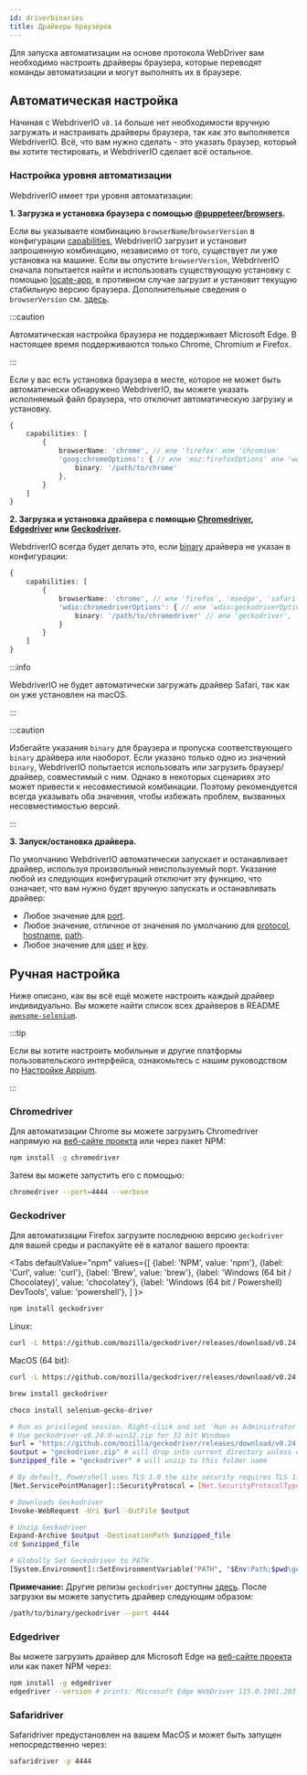 ```yaml
---
id: driverbinaries
title: Драйверы браузеров
---
```


Для запуска автоматизации на основе протокола WebDriver вам необходимо настроить драйверы браузера, которые переводят команды автоматизации и могут выполнять их в браузере.

## Автоматическая настройка

Начиная с WebdriverIO `v8.14` больше нет необходимости вручную загружать и настраивать драйверы браузера, так как это выполняется WebdriverIO. Всё, что вам нужно сделать - это указать браузер, который вы хотите тестировать, и WebdriverIO сделает всё остальное.

### Настройка уровня автоматизации

WebdriverIO имеет три уровня автоматизации:

**1. Загрузка и установка браузера с помощью [@puppeteer/browsers](https://www.npmjs.com/package/@puppeteer/browsers).**

Если вы указываете комбинацию `browserName`/`browserVersion` в конфигурации [capabilities](configuration#capabilities-1), WebdriverIO загрузит и установит запрошенную комбинацию, независимо от того, существует ли уже установка на машине. Если вы опустите `browserVersion`, WebdriverIO сначала попытается найти и использовать существующую установку с помощью [locate-app](https://www.npmjs.com/package/locate-app), в противном случае загрузит и установит текущую стабильную версию браузера. Дополнительные сведения о `browserVersion` см. [здесь](capabilities#automate-different-browser-channels).

:::caution

Автоматическая настройка браузера не поддерживает Microsoft Edge. В настоящее время поддерживаются только Chrome, Chromium и Firefox.

:::

Если у вас есть установка браузера в месте, которое не может быть автоматически обнаружено WebdriverIO, вы можете указать исполняемый файл браузера, что отключит автоматическую загрузку и установку.

```ts
{
    capabilities: [
        {
            browserName: 'chrome', // или 'firefox' или 'chromium'
            'goog:chromeOptions': { // или 'moz:firefoxOptions' или 'wdio:chromedriverOptions'
                binary: '/path/to/chrome'
            },
        }
    ]
}
```

**2. Загрузка и установка драйвера с помощью [Chromedriver](https://www.npmjs.com/package/chromedriver), [Edgedriver](https://www.npmjs.com/package/edgedriver) или [Geckodriver](https://www.npmjs.com/package/geckodriver).**

WebdriverIO всегда будет делать это, если [binary](capabilities#binary) драйвера не указан в конфигурации:

```ts
{
    capabilities: [
        {
            browserName: 'chrome', // или 'firefox', 'msedge', 'safari', 'chromium'
            'wdio:chromedriverOptions': { // или 'wdio:geckodriverOptions', 'wdio:edgedriverOptions'
                binary: '/path/to/chromedriver' // или 'geckodriver', 'msedgedriver'
            }
        }
    ]
}
```

:::info

WebdriverIO не будет автоматически загружать драйвер Safari, так как он уже установлен на macOS.

:::

:::caution

Избегайте указания `binary` для браузера и пропуска соответствующего `binary` драйвера или наоборот. Если указано только одно из значений `binary`, WebdriverIO попытается использовать или загрузить браузер/драйвер, совместимый с ним. Однако в некоторых сценариях это может привести к несовместимой комбинации. Поэтому рекомендуется всегда указывать оба значения, чтобы избежать проблем, вызванных несовместимостью версий.

:::

**3. Запуск/остановка драйвера.**

По умолчанию WebdriverIO автоматически запускает и останавливает драйвер, используя произвольный неиспользуемый порт. Указание любой из следующих конфигураций отключит эту функцию, что означает, что вам нужно будет вручную запускать и останавливать драйвер:

- Любое значение для [port](configuration#port).
- Любое значение, отличное от значения по умолчанию для [protocol](configuration#protocol), [hostname](configuration#hostname), [path](configuration#path).
- Любое значение для [user](configuration#user) и [key](configuration#key).

## Ручная настройка

Ниже описано, как вы всё ещё можете настроить каждый драйвер индивидуально. Вы можете найти список всех драйверов в README [`awesome-selenium`](https://github.com/christian-bromann/awesome-selenium#driver).

:::tip

Если вы хотите настроить мобильные и другие платформы пользовательского интерфейса, ознакомьтесь с нашим руководством по [Настройке Appium](appium).

:::

### Chromedriver

Для автоматизации Chrome вы можете загрузить Chromedriver напрямую на [веб-сайте проекта](http://chromedriver.chromium.org/downloads) или через пакет NPM:

```bash npm2yarn
npm install -g chromedriver
```

Затем вы можете запустить его с помощью:

```sh
chromedriver --port=4444 --verbose
```

### Geckodriver

Для автоматизации Firefox загрузите последнюю версию `geckodriver` для вашей среды и распакуйте её в каталог вашего проекта:

<Tabs
  defaultValue="npm"
  values={[
    {label: 'NPM', value: 'npm'},
    {label: 'Curl', value: 'curl'},
    {label: 'Brew', value: 'brew'},
    {label: 'Windows (64 bit / Chocolatey)', value: 'chocolatey'},
    {label: 'Windows (64 bit / Powershell) DevTools', value: 'powershell'},
  ]
}>
<TabItem value="npm">

```bash npm2yarn
npm install geckodriver
```

</TabItem>
<TabItem value="curl">

Linux:

```sh
curl -L https://github.com/mozilla/geckodriver/releases/download/v0.24.0/geckodriver-v0.24.0-linux64.tar.gz | tar xz
```

MacOS (64 bit):

```sh
curl -L https://github.com/mozilla/geckodriver/releases/download/v0.24.0/geckodriver-v0.24.0-macos.tar.gz | tar xz
```

</TabItem>
<TabItem value="brew">

```sh
brew install geckodriver
```

</TabItem>
<TabItem value="chocolatey">

```sh
choco install selenium-gecko-driver
```

</TabItem>
<TabItem value="powershell">

```sh
# Run as privileged session. Right-click and set 'Run as Administrator'
# Use geckodriver-v0.24.0-win32.zip for 32 bit Windows
$url = "https://github.com/mozilla/geckodriver/releases/download/v0.24.0/geckodriver-v0.24.0-win64.zip"
$output = "geckodriver.zip" # will drop into current directory unless defined otherwise
$unzipped_file = "geckodriver" # will unzip to this folder name

# By default, Powershell uses TLS 1.0 the site security requires TLS 1.2
[Net.ServicePointManager]::SecurityProtocol = [Net.SecurityProtocolType]::Tls12

# Downloads Geckodriver
Invoke-WebRequest -Uri $url -OutFile $output

# Unzip Geckodriver
Expand-Archive $output -DestinationPath $unzipped_file
cd $unzipped_file

# Globally Set Geckodriver to PATH
[System.Environment]::SetEnvironmentVariable("PATH", "$Env:Path;$pwd\geckodriver.exe", [System.EnvironmentVariableTarget]::Machine)
```

</TabItem>
</Tabs>

**Примечание:** Другие релизы `geckodriver` доступны [здесь](https://github.com/mozilla/geckodriver/releases). После загрузки вы можете запустить драйвер следующим образом:

```sh
/path/to/binary/geckodriver --port 4444
```

### Edgedriver

Вы можете загрузить драйвер для Microsoft Edge на [веб-сайте проекта](https://developer.microsoft.com/en-us/microsoft-edge/tools/webdriver/) или как пакет NPM через:

```sh
npm install -g edgedriver
edgedriver --version # prints: Microsoft Edge WebDriver 115.0.1901.203 (a5a2b1779bcfe71f081bc9104cca968d420a89ac)
```

### Safaridriver

Safaridriver предустановлен на вашем MacOS и может быть запущен непосредственно через:

```sh
safaridriver -p 4444
```